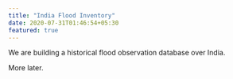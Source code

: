 ```yaml
---
title: "India Flood Inventory"
date: 2020-07-31T01:46:54+05:30
featured: true
---
```


We are building a historical flood observation database over India.

More later.

